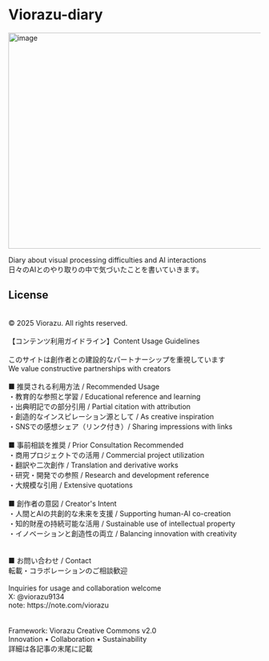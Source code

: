 # Viorazu-diary

<img width="757" height="432" alt="image" src="https://github.com/user-attachments/assets/65e041bc-11f4-44e2-bd41-a1a7f5e9a647" />


Diary about visual processing difficulties and AI interactions</BR>
日々のAIとのやり取りの中で気づいたことを書いていきます。</BR>


## License
</BR>
© 2025 Viorazu. All rights reserved.</BR>
</BR>
【コンテンツ利用ガイドライン】Content Usage Guidelines</BR>
</BR>
このサイトは創作者との建設的なパートナーシップを重視しています</BR>
We value constructive partnerships with creators</BR>
</BR>
■ 推奨される利用方法 / Recommended Usage</BR>
・教育的な参照と学習 / Educational reference and learning</BR>
・出典明記での部分引用 / Partial citation with attribution</BR>
・創造的なインスピレーション源として / As creative inspiration</BR>
・SNSでの感想シェア（リンク付き）/ Sharing impressions with links</BR>
</BR>
■ 事前相談を推奨 / Prior Consultation Recommended</BR>
・商用プロジェクトでの活用 / Commercial project utilization</BR>
・翻訳や二次創作 / Translation and derivative works</BR>
・研究・開発での参照 / Research and development reference</BR>
・大規模な引用 / Extensive quotations</BR>
</BR>
■ 創作者の意図 / Creator's Intent</BR>
・人間とAIの共創的な未来を支援 / Supporting human-AI co-creation</BR>
・知的財産の持続可能な活用 / Sustainable use of intellectual property</BR>
・イノベーションと創造性の両立 / Balancing innovation with creativity</BR>
​</BR>
</BR>
■ お問い合わせ / Contact</BR>
転載・コラボレーションのご相談歓迎</BR>
</BR>
Inquiries for usage and collaboration welcome</BR>
X: @viorazu9134</BR>
note: https://note.com/viorazu</BR>
</BR>
</BR>
Framework: Viorazu Creative Commons v2.0</BR>
Innovation • Collaboration • Sustainability</BR>
詳細は各記事の末尾に記載</BR>
